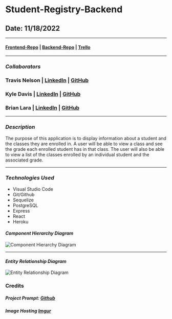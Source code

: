 # Student-Registry-Backend

## Date: 11/18/2022

---

#### [Frontend-Repo](https://github.com/tnel91/student-registry-frontend) | [Backend-Repo](https://github.com/tnel91/student-registry-backend) | [Trello](https://trello.com/b/BA8BnKnE/student-registry)

---

### **_Collaborators_**

### Travis Nelson | [LinkedIn](https://www.linkedin.com/in/travis-nelson91/) | [GitHub](https://github.com/tnel91)

### Kyle Davis | [LinkedIn](https://www.linkedin.com/in/kyle-davis-c/) | [GitHub](https://github.com/KyleDavis1985)

### Brian Lara | [LinkedIn](https://www.linkedin.com/in/brian-lara/) | [GitHub](https://github.com/BrianDLara)

---

### **_Description_**

The purpose of this application is to display information about a student and the classes they are enrolled in. A user will be able to view a class and see the grade each enrolled student has in that class. The user will also be able to view a list of the classes enrolled by an individual student and the associated grade.

---

### **_Technologies Used_**

- Visual Studio Code
- Git/Github
- Sequelize
- PostgreSQL
- Express
- React
- Heroku

#### _Component Hierarchy Diagram_

![Component Hierarchy Diagram](https://i.imgur.com/XcxmaLy.png)

---

#### _Entity Relationship Diagram_

![Entity Relationship Diagram](https://i.imgur.com/l24rURBl.png)

### Credits

##### Project Prompt: [Github](https://github.com/SEI-R-9-19/u3_interview_prep_group_hackathon)

##### Image Hosting [Imgur](https://imgur.com)
